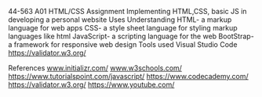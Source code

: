 44-563 A01 HTML/CSS Assignment
Implementing HTML,CSS, basic JS in developing a personal website
Uses
Understanding HTML- a markup language for web apps
CSS- a style sheet language for styling markup languages like html
JavaScript- a scripting language for the web
BootStrap- a framework for responsive web design
Tools used
Visual Studio Code
https://validator.w3.org/

References
www.initializr.com/
www.w3schools.com/
https://www.tutorialspoint.com/javascript/
https://www.codecademy.com/
https://validator.w3.org/
https://www.youtube.com/


